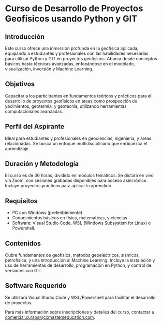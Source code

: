 # Curso de Desarrollo de Proyectos Geofísicos usando Python y GIT

## Introducción
Este curso ofrece una inmersión profunda en la geofísica aplicada, equipando a estudiantes y profesionales con las habilidades necesarias para utilizar Python y GIT en proyectos geofísicos. Abarca desde conceptos básicos hasta técnicas avanzadas, enfocándose en el modelado, visualización, inversión y Machine Learning.

## Objetivos
Capacitar a los participantes en fundamentos teóricos y prácticos para el desarrollo de proyectos geofísicos en áreas como prospección de yacimientos, geotermia, y geotecnia, utilizando herramientas computacionales avanzadas.

## Perfil del Aspirante
Ideal para estudiantes y profesionales en geociencias, ingeniería, y áreas relacionadas. Se busca un enfoque multidisciplinario que enriquezca el aprendizaje.

## Duración y Metodología
El curso es de 36 horas, dividido en módulos temáticos. Se dictará en vivo vía Zoom, con sesiones grabadas disponibles para acceso asincrónico. Incluye proyectos prácticos para aplicar lo aprendido.

## Requisitos
- PC con Windows (preferiblemente).
- Conocimientos básicos en física, matemáticas, y ciencias.
- Software: Visual Studio Code, WSL (Windows Subsystem for Linux) o Powershell.

## Contenidos
Cubre fundamentos de geofísica, métodos geoeléctricos, sísmicos, petrofísica, y una introducción al Machine Learning. Incluye la instalación y uso de herramientas de desarrollo, programación en Python, y control de versiones con GIT.

## Software Requerido
Se utilizará Visual Studio Code y WSL/Powershell para facilitar el desarrollo de proyectos.

Para más información sobre inscripciones y detalles del curso, contactar a comercial.cursos@ccmasterseducation.com.
